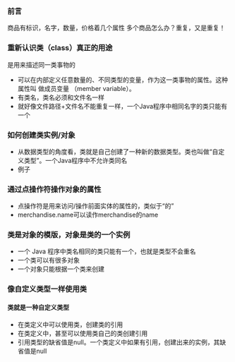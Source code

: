 ### 前言
商品有标识，名字，数量，价格着几个属性
多个商品怎么办？重复，又是重复！
### 重新认识类（class）真正的用途
是用来描述同一类事物的
- 可以在内部定义任意数量的、不同类型的变量，作为这一类事物的属性。这种属性叫
做成员变量 （member variable）。
- 有类名，类名必须和文件名一样
- 就好像文件路径+文件名不能重复一样，一个Java程序中相同名字的类只能有一个
### 如何创建类实例/对象
- 从数据类型的角度看，类就是自己创建了一种新的数据类型。类也叫做“自定义类型”。一个Java程序中不允许类同名
- 例子

### 通过点操作符操作对象的属性
- 点操作符是用来访问/操作前面实体的属性的，类似于“的”
- merchandise.name可以读作merchandise的name

### 类是对象的模版，对象是类的一个实例
- 一个 Java 程序中类名相同的类只能有一个，也就是类型不会重名
- 一个类可以有很多对象
- 一个对象只能根据一个类来创建

### 像自定义类型一样使用类
#### 类就是一种自定义类型
- 在类定义中可以使用类，创建类的引用
- 在类定义中，甚至可以使用类自己的类创建引用
- 引用类型的缺省值是null。一个类定义中如果有引用，创建出来的实例，其缺省值是null